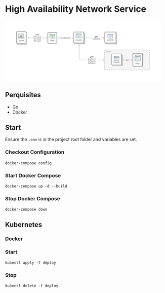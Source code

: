 # High Availability Network Service

![architecture](./images/architecture.png)

## Perquisites

- Go
- Docker

## Start

Ensure the `.env` is in the project root folder and variables are set.

### Checkout Configuration

```shell
docker-compose config
```

### Start Docker Compose

```shell
docker-compose up -d --build
```

### Stop Docker Compose

```shell
docker-compose down
```

## Kubernetes

### Docker

### Start

```shell
kubectl apply -f deploy
```

### Stop

```shell
kubectl delete -f deploy
```
